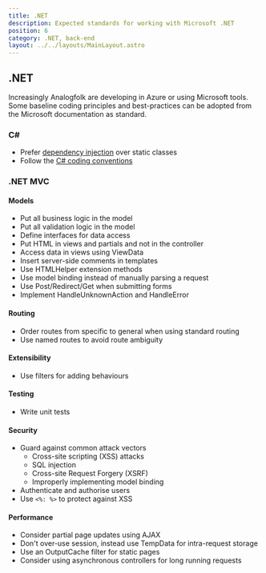 ```yaml
---
title: .NET
description: Expected standards for working with Microsoft .NET
position: 6
category: .NET, back-end
layout: ../../layouts/MainLayout.astro
---
```


## .NET

Increasingly Analogfolk are developing in Azure or using Microsoft tools. Some
baseline coding principles and best-practices can be adopted from the Microsoft
documentation as standard.

### C\#

- Prefer [dependency injection][ms-docs-di] over static classes
- Follow the [C# coding conventions][ms-docs-csharp]

### .NET MVC

#### Models

- Put all business logic in the model
- Put all validation logic in the model
- Define interfaces for data access
- Put HTML in views and partials and not in the controller
- Access data in views using ViewData
- Insert server-side comments in templates
- Use HTMLHelper extension methods
- Use model binding instead of manually parsing a request
- Use Post/Redirect/Get when submitting forms
- Implement HandleUnknownAction and HandleError

#### Routing

- Order routes from specific to general when using standard routing
- Use named routes to avoid route ambiguity

#### Extensibility

- Use filters for adding behaviours

#### Testing

- Write unit tests

#### Security

- Guard against common attack vectors
  - Cross-site scripting (XSS) attacks
  - SQL injection
  - Cross-site Request Forgery (XSRF)
  - Improperly implementing model binding
- Authenticate and authorise users
- Use `<%: %>` to protect against XSS

#### Performance

- Consider partial page updates using AJAX
- Don't over-use session, instead use TempData for intra-request storage
- Use an OutputCache filter for static pages
- Consider using asynchronous controllers for long running requests

[ms-docs-di]: https://docs.microsoft.com/en-us/aspnet/core/fundamentals/dependency-injection?view=aspnetcore-2.2
[ms-docs-csharp]: https://docs.microsoft.com/en-us/dotnet/csharp/programming-guide/inside-a-program/coding-conventions
